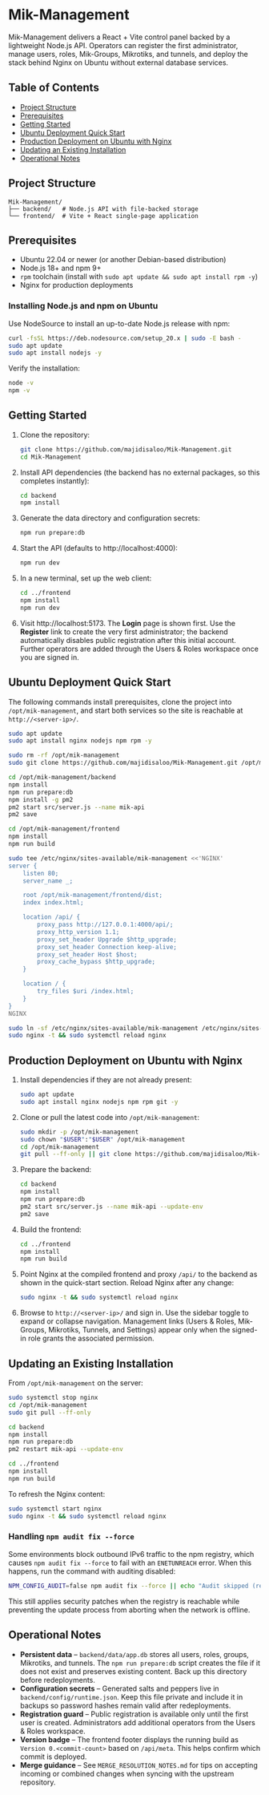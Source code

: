 # Mik-Management

Mik-Management delivers a React + Vite control panel backed by a lightweight Node.js API. Operators can register the first
administrator, manage users, roles, Mik-Groups, Mikrotiks, and tunnels, and deploy the stack behind Nginx on Ubuntu without
external database services.

## Table of Contents

- [Project Structure](#project-structure)
- [Prerequisites](#prerequisites)
- [Getting Started](#getting-started)
- [Ubuntu Deployment Quick Start](#ubuntu-deployment-quick-start)
- [Production Deployment on Ubuntu with Nginx](#production-deployment-on-ubuntu-with-nginx)
- [Updating an Existing Installation](#updating-an-existing-installation)
- [Operational Notes](#operational-notes)

## Project Structure

```
Mik-Management/
├── backend/   # Node.js API with file-backed storage
└── frontend/  # Vite + React single-page application
```

## Prerequisites

- Ubuntu 22.04 or newer (or another Debian-based distribution)
- Node.js 18+ and npm 9+
- `rpm` toolchain (install with `sudo apt update && sudo apt install rpm -y`)
- Nginx for production deployments

### Installing Node.js and npm on Ubuntu

Use NodeSource to install an up-to-date Node.js release with npm:

```bash
curl -fsSL https://deb.nodesource.com/setup_20.x | sudo -E bash -
sudo apt update
sudo apt install nodejs -y
```

Verify the installation:

```bash
node -v
npm -v
```

## Getting Started

1. Clone the repository:
   ```bash
   git clone https://github.com/majidisaloo/Mik-Management.git
   cd Mik-Management
   ```
2. Install API dependencies (the backend has no external packages, so this completes instantly):
   ```bash
   cd backend
   npm install
   ```
3. Generate the data directory and configuration secrets:
   ```bash
   npm run prepare:db
   ```
4. Start the API (defaults to http://localhost:4000):
   ```bash
   npm run dev
   ```
5. In a new terminal, set up the web client:
   ```bash
   cd ../frontend
   npm install
   npm run dev
   ```
6. Visit http://localhost:5173. The **Login** page is shown first. Use the **Register** link to create the very first
   administrator; the backend automatically disables public registration after this initial account. Further operators are added
   through the Users & Roles workspace once you are signed in.

## Ubuntu Deployment Quick Start

The following commands install prerequisites, clone the project into `/opt/mik-management`, and start both services so the site
is reachable at `http://<server-ip>/`.

```bash
sudo apt update
sudo apt install nginx nodejs npm rpm -y

sudo rm -rf /opt/mik-management
sudo git clone https://github.com/majidisaloo/Mik-Management.git /opt/mik-management

cd /opt/mik-management/backend
npm install
npm run prepare:db
npm install -g pm2
pm2 start src/server.js --name mik-api
pm2 save

cd /opt/mik-management/frontend
npm install
npm run build

sudo tee /etc/nginx/sites-available/mik-management <<'NGINX'
server {
    listen 80;
    server_name _;

    root /opt/mik-management/frontend/dist;
    index index.html;

    location /api/ {
        proxy_pass http://127.0.0.1:4000/api/;
        proxy_http_version 1.1;
        proxy_set_header Upgrade $http_upgrade;
        proxy_set_header Connection keep-alive;
        proxy_set_header Host $host;
        proxy_cache_bypass $http_upgrade;
    }

    location / {
        try_files $uri /index.html;
    }
}
NGINX

sudo ln -sf /etc/nginx/sites-available/mik-management /etc/nginx/sites-enabled/mik-management
sudo nginx -t && sudo systemctl reload nginx
```

## Production Deployment on Ubuntu with Nginx

1. Install dependencies if they are not already present:
   ```bash
   sudo apt update
   sudo apt install nginx nodejs npm rpm git -y
   ```
2. Clone or pull the latest code into `/opt/mik-management`:
   ```bash
   sudo mkdir -p /opt/mik-management
   sudo chown "$USER":"$USER" /opt/mik-management
   cd /opt/mik-management
   git pull --ff-only || git clone https://github.com/majidisaloo/Mik-Management.git .
   ```
3. Prepare the backend:
   ```bash
   cd backend
   npm install
   npm run prepare:db
   pm2 start src/server.js --name mik-api --update-env
   pm2 save
   ```
4. Build the frontend:
   ```bash
   cd ../frontend
   npm install
   npm run build
   ```
5. Point Nginx at the compiled frontend and proxy `/api/` to the backend as shown in the quick-start section. Reload Nginx after
   any change:
   ```bash
   sudo nginx -t && sudo systemctl reload nginx
   ```
6. Browse to `http://<server-ip>/` and sign in. Use the sidebar toggle to expand or collapse navigation. Management links (Users
   & Roles, Mik-Groups, Mikrotiks, Tunnels, and Settings) appear only when the signed-in role grants the associated permission.

## Updating an Existing Installation

From `/opt/mik-management` on the server:

```bash
sudo systemctl stop nginx
cd /opt/mik-management
sudo git pull --ff-only

cd backend
npm install
npm run prepare:db
pm2 restart mik-api --update-env

cd ../frontend
npm install
npm run build
```

To refresh the Nginx content:

```bash
sudo systemctl start nginx
sudo nginx -t && sudo systemctl reload nginx
```

### Handling `npm audit fix --force`

Some environments block outbound IPv6 traffic to the npm registry, which causes `npm audit fix --force` to fail with an
`ENETUNREACH` error. When this happens, run the command with auditing disabled:

```bash
NPM_CONFIG_AUDIT=false npm audit fix --force || echo "Audit skipped (registry unreachable)"
```

This still applies security patches when the registry is reachable while preventing the update process from aborting when the
network is offline.

## Operational Notes

- **Persistent data** – `backend/data/app.db` stores all users, roles, groups, Mikrotiks, and tunnels. The `npm run prepare:db`
  script creates the file if it does not exist and preserves existing content. Back up this directory before redeployments.
- **Configuration secrets** – Generated salts and peppers live in `backend/config/runtime.json`. Keep this file private and
  include it in backups so password hashes remain valid after redeployments.
- **Registration guard** – Public registration is available only until the first user is created. Administrators add additional
  operators from the Users & Roles workspace.
- **Version badge** – The frontend footer displays the running build as `Version 0.<commit-count>` based on `/api/meta`. This
  helps confirm which commit is deployed.
- **Merge guidance** – See `MERGE_RESOLUTION_NOTES.md` for tips on accepting incoming or combined changes when syncing with the
  upstream repository.

